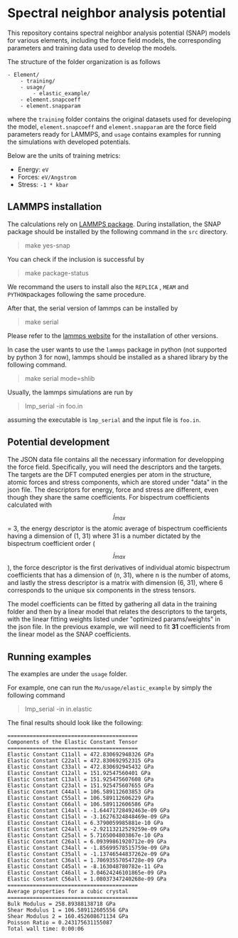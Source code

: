 # Spectral neighbor analysis potential 


This repository contains spectral neighbor analysis potential (SNAP) models for 
various elements, including the force field models, the corresponding parameters and training data used to develop the models. 

The structure of the folder organization is as follows

```
- Element/
    - training/
    - usage/
        - elastic_example/
    - element.snapcoeff
    - element.snapparam
```
where the `training` folder contains the original datasets used for developing the model, `element.snapcoeff` and `element.snapparam` are the force field parameters ready for LAMMPS, and `usage` contains examples for running the simulations with developed potentials. 

Below are the units of training metrics:

* Energy: `eV`
* Forces: `eV/Angstrom`
* Stress: `-1 * kbar`

## LAMMPS installation 
The calculations rely on [LAMMPS package](http://lammps.sandia.gov/). During installation, the SNAP package should be installed by the following command in the `src` directory. 
> make yes-snap

You can check if the inclusion is successful by 
> make package-status

We recommand the users to install also the `REPLICA` , `MEAM` and `PYTHON`packages following the same procedure. 

After that, the serial version of lammps can be installed by 
> make serial 

Please refer to the [lammps website](http://lammps.sandia.gov/) for the installation of other versions.

In case the user wants to use the `lammps` package in python (not supported by python 3 for now), lammps should be installed as a shared library by the following command.
> make serial mode=shlib

Usually, the lammps simulations are run by 
> lmp_serial -in foo.in

assuming the executable is `lmp_serial` and the input file is `foo.in`.


## Potential development

The JSON data file contains all the necessary information for developping the force field. Specifically, you will need the descriptors and the targets. The targets are the DFT computed energies per atom in the structure, atomic forces and stress components, which are stored under "data" in the json file. The descriptors for energy, force and stress are different, even though they share the same coefficients. For bispectrum coefficients calculated with $$j_{max}$$ = 3, the energy descriptor is the atomic average of bispectrum coefficients having a dimension of (1, 31) where 31 is a number dictated by the bispectrum coefficient order ($$j_{max}$$), the force descriptor is the first derivatives of individual atomic bispectrum coefficients that has a dimension of (n, 31), where n is the number of atoms, and lastly the stress descriptor is a matrix with dimension (6, 31), where 6 corresponds to the unique six components in the stress tensors.

The model coefficients can be fitted by gathering all data in the training folder and then by a linear model that relates the descriptors to the targets, with the linear fitting weights listed under "optimized params/weights" in the json file. In the previous example, we will need to fit **31** coefficients from the linear model as the SNAP coefficients. 


## Running examples

The examples are under the `usage` folder. 

For example, one can run the `Mo/usage/elastic_example` by simply the following command
> lmp_serial -in in.elastic 

The final results should look like the following:

```
=========================================
Components of the Elastic Constant Tensor
=========================================
Elastic Constant C11all = 472.830692948326 GPa
Elastic Constant C22all = 472.830692952315 GPa
Elastic Constant C33all = 472.830692945432 GPa
Elastic Constant C12all = 151.92547560401 GPa
Elastic Constant C13all = 151.925475607608 GPa
Elastic Constant C23all = 151.925475607655 GPa
Elastic Constant C44all = 106.589112603853 GPa
Elastic Constant C55all = 106.589112606229 GPa
Elastic Constant C66all = 106.589112606586 GPa
Elastic Constant C14all = -1.64471728492463e-09 GPa
Elastic Constant C15all = -3.16276324848469e-09 GPa
Elastic Constant C16all = 6.3790059985881e-10 GPa
Elastic Constant C24all = -2.92113212529259e-09 GPa
Elastic Constant C25all = 5.7165004803867e-10 GPa
Elastic Constant C26all = 6.09399861920712e-09 GPa
Elastic Constant C34all = -1.85699578515759e-09 GPa
Elastic Constant C35all = -1.13746544837262e-09 GPa
Elastic Constant C36all = 1.70693557054728e-09 GPa
Elastic Constant C45all = -8.163048780782e-11 GPa
Elastic Constant C46all = 3.04624246101865e-09 GPa
Elastic Constant C56all = 1.08037347240268e-09 GPa
=========================================
Average properties for a cubic crystal
=========================================
Bulk Modulus = 258.89388138718 GPa
Shear Modulus 1 = 106.589112605556 GPa
Shear Modulus 2 = 160.452608671134 GPa
Poisson Ratio = 0.243175631155087
Total wall time: 0:00:06
```
